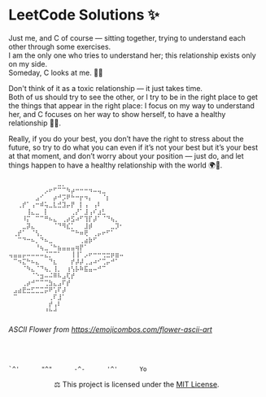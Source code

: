 # LeetCode Solutions ✨

Just me, and C of course — sitting together, trying to understand each other through some exercises.  
I am the only one who tries to understand her; this relationship exists only on my side.  
Someday, C looks at me. 🚀💡

Don't think of it as a toxic relationship — it just takes time.  
Both of us should try to see the other, or I try to be in the right place to get the things that appear in the right place: I focus on my way to understand her, and C focuses on her way to show herself, to have a healthy relationship 🌱✨.

Really, if you do your best, you don’t have the right to stress about the future, so try to do what you can even if it’s not your best but it’s your best at that moment, and don’t worry about your position — just do, and let things happen to have a healthy relationship with the world 🌍💫.

```text
⠀⠀⠀⠀⠀⠀⠀⠀⠀⠀⠀⣀⡀⠀⠀⠀⠀⠀⠀⠀⠀⠀⠀⠀⠀⠀
⠀⠀⠀⠀⠀⠀⠀⠀⡠⠖⠋⠉⠉⠳⡴⠒⠒⠒⠲⠤⢤⣀⠀⠀⠀⠀
⠀⠀⠀⠀⠀⠀⣠⠊⠀⠀⡴⠚⡩⠟⠓⠒⡖⠲⡄⠀⠀⠈⡆⠀⠀⠀
⠀⠀⢀⡞⠁⢠⠒⠾⢥⣀⣇⣚⣹⡤⡟⠀⡇⢠⠀⢠⠇⠀⠀⠀⠀⠀
⠀⠀⠀⠀⢸⣄⣀⠀⡇⠀⠀⠀⠀⠀⢀⡜⠁⣸⢠⠎⣰⣃⠀⠀⠀⠀
⠀⠀⠀⠸⡍⠀⠉⠉⠛⠦⣄⠀⢀⡴⣫⠴⠋⢹⡏⡼⠁⠈⠙⢦⡀⠀
⠀⠀⠀⣀⡽⣄⠀⠀⠀⠀⠈⠙⠻⣎⡁⠀⠀⣸⡾⠀⠀⠀⠀⣀⡹⠂
⠀⢀⡞⠁⠀⠈⢣⡀⠀⠀⠀⠀⠀⠀⠉⠓⠶⢟⠀⢀⡤⠖⠋⠁⠀⠀
⠀⠀⠉⠙⠒⠦⡀⠙⠦⣀⠀⠀⠀⠀⠀⠀⢀⣴⡷⠋⠀⠀⠀⠀⠀⠀
⠀⠀⠀⠀⠀⠀⠘⢦⣀⠈⠓⣦⣤⣤⣤⢶⡟⠁⠀⠀⠀⠀⠀⠀⠀⠀
⢤⣤⣤⡤⠤⠤⠤⠤⣌⡉⠉⠁⠀⠀⢸⢸⠁⡠⠖⠒⠒⢒⣒⡶⣶⠤
⠀⠉⠲⣍⠓⠦⣄⠀⠀⠙⣆⠀⠀⠀⡞⡼⡼⢀⣠⠴⠊⢉⡤⠚⠁⠀
⠀⠀⠀⠈⠳⣄⠈⠙⢦⡀⢸⡀⠀⢰⢣⡧⠷⣯⣤⠤⠚⠉⠀⠀⠀⠀
⠀⠀⠀⠀⠀⠈⠑⣲⠤⠬⠿⠧⣠⢏⡞⠀⠀⠀⠀⠀⠀⠀⠀⠀⠀⠀
⠀⠀⠀⢀⡴⠚⠉⠉⢉⣳⣄⣠⠏⡞⠀⠀⠀⠀⠀⠀⠀⠀⠀⠀⠀⠀
⠀⣠⣴⣟⣒⣋⣉⣉⡭⠟⢡⠏⡼⠀⠀⠀⠀⠀⠀⠀⠀⠀⠀⠀⠀⠀
⠀⠉⠀⠀⠀⠀⠀⠀⠀⢀⠏⣸⠁⠀⠀⠀⠀⠀⠀⠀⠀⠀⠀⠀⠀⠀
⠀⠀⠀⠀⠀⠀⠀⠀⠀⡞⢠⠇⠀⠀⠀⠀⠀⠀⠀⠀⠀⠀⠀⠀⠀⠀
⠀⠀⠀⠀⠀⠀⠀⠀⠘⠓⠚⠀⠀⠀⠀⠀⠀⠀⠀⠀⠀⠀⠀⠀⠀⠀
```

###### ASCII Flower from https://emojicombos.com/flower-ascii-art

<br>

```` 
`^'      "^"      -^-      '^'      Yo
````



<p align="center">
  ⚖️ This project is licensed under the <a href="./LICENSE">MIT License</a>.
</p>




